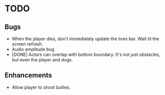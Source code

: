 # TODO

## Bugs
- When the player dies, don't immediately update the lives bar. Wait til the screen refresh.
- Audio amplitude bug
- \[DONE] Actors can overlap with bottom boundary. It's not just obstacles, but even the player and dogs.

## Enhancements
- Allow player to shoot bullies.
